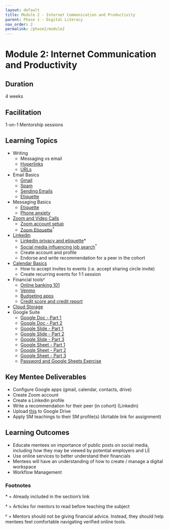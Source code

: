 ```yaml
---
layout: default
title: Module 2 - Internet Communication and Productivity
parent: Phase 1 - Digital Literacy
nav_order: 2
permalink: /phase1/module2
---
```


# Module 2: Internet Communication and Productivity

## Duration

4 weeks

## Facilitation

1-on-1 Mentorship sessions

## Learning Topics

- Writing
  - Messaging vs email
  - [Hyperlinks](https://edu.gcfglobal.org/en/internetbasics/understanding-hyperlinks/1/)
  - [URLs](https://edu.gcfglobal.org/en/internetbasics/understanding-urls/1/)
- Email Basics
  - [Gmail](https://edu.gcfglobal.org/en/email101/common-email-features/1/)
  - [Spam](https://edu.gcfglobal.org/en/internetsafety/avoiding-spam-and-phishing/1/)
  - [Sending Emails](https://edu.gcfglobal.org/en/gmail/sending-email/1/)
  - [Etiquette](https://edu.gcfglobal.org/en/communicationskills/how-formal-should-an-email-be/1/)
- Messaging Basics
  - [Etiquette](https://edu.gcfglobal.org/en/business-communication/instant-messaging-etiquette/1/)
  - [Phone anxiety](https://edu.gcfglobal.org/en/business-communication/overcoming-phone-anxiety/1/)
- [Zoom and Video Calls](https://www.digitallearn.org/courses/basics-of-video-conferencing-new)
  - [Zoom account setup](https://edu.gcfglobal.org/en/zoom/getting-started-with-zoom/1/)
  - [Zoom Etiquette](https://join.com/recruitment-hr-blog/virtual-meeting-zoom-etiquette/)<sup>†</sup>
- [Linkedin](https://edu.gcfglobal.org/en/linkedin/)
  - [Linkedin privacy and etiquette](https://edu.gcfglobal.org/en/linkedin/adjusting-your-settings-and-privacy-on-linkedin/1/)\*
  - [Social media influencing job search](https://www.linkedin.com/pulse/how-your-social-media-presence-can-influence-job-search-junkova/)<sup>†</sup>
  - Create account and profile
  - Endorse and write recommendation for a peer in the cohort
- [Calendar Basics](https://edu.gcfglobal.org/en/google-tips/getting-started-with-google-calendar/1/)
  - How to accept invites to events (i.e. accept sharing circle invite)
  - Create recurring events for 1:1 session
- Financial toolsˤ
  - [Online banking 101](https://edu.gcfglobal.org/en/online-money-tips/online-banking-101/1/)
  - [Venmo](https://edu.gcfglobal.org/en/online-money-tips/what-is-venmo/1/)
  - [Budgeting apps](https://edu.gcfglobal.org/en/online-money-tips/save-money-with-free-budgeting-apps/1/)
  - [Credit score and credit report](https://edu.gcfglobal.org/en/online-money-tips/how-to-get-a-free-credit-report/1/)
- [Cloud Storage](https://www.digitallearn.org/courses/cloud-storage)
- Google Suite
  - [Google Doc - Part 1](https://applieddigitalskills.withgoogle.com/c/college-and-continuing-education/en/g-suite-certification-docs-part-1/overview.html)
  - [Google Doc - Part 2](https://applieddigitalskills.withgoogle.com/c/college-and-continuing-education/en/g-suite-certification-docs-part-2/overview.html)
  - [Google Slide - Part 1](https://applieddigitalskills.withgoogle.com/c/college-and-continuing-education/en/g-suite-certification-slides-part-1/overview.html)
  - [Google Slide - Part 2](https://applieddigitalskills.withgoogle.com/c/college-and-continuing-education/en/g-suite-certification-slides-part-2/overview.html)
  - [Google Slide - Part 3](https://applieddigitalskills.withgoogle.com/c/college-and-continuing-education/en/g-suite-certification-slides-part-3/overview.html)
  - [Google Sheet - Part 1](https://applieddigitalskills.withgoogle.com/c/college-and-continuing-education/en/g-suite-certification-sheets-part-1/overview.html)
  - [Google Sheet - Part 2](https://applieddigitalskills.withgoogle.com/c/college-and-continuing-education/en/g-suite-certification-sheets-part-2/overview.html)
  - [Google Sheet - Part 3](https://applieddigitalskills.withgoogle.com/c/college-and-continuing-education/en/g-suite-certification-slides-part-3/overview.html)
  - [Password and Google Sheets Exercise](https://applieddigitalskills.withgoogle.com/c/middle-and-high-school/en/create-and-safeguard-passwords/overview.html)

## Key Mentee Deliverables

- Configure Google apps (gmail, calendar, contacts, drive)
- Create Zoom account
- Create a Linkedin profile
- Write a recommendation for their peer (in cohort) (Linkedin)
- Upload [this](https://www.learningforjustice.org/sites/default/files/2017-10/TT-Digital-Literacy-Vocabulary-Oct2017.pdf) to Google Drive
- Apply SM teachings to their SM profile(s) (Airtable link for assignment)

## Learning Outcomes

- Educate mentees on importance of public posts on social media, including how they may be viewed by potential employers and LE
- Use online services to better understand their financials
- Mentees will have an understanding of how to create / manage a digital workspace
- Workflow Management

### Footnotes

\* = Already included in the section’s link

† = Articles for mentors to read before teaching the subject

ˤ = Mentors should not be giving financial advice. Instead, they should help mentees feel comfortable navigating verified online tools.
